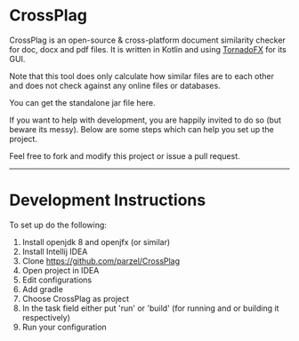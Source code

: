 # CrossPlag

CrossPlag is an open-source & cross-platform document similarity checker for doc, docx and pdf files. It is written in Kotlin and using [TornadoFX]( https://github.com/edvin/tornadofx) for its GUI.

Note that this tool does only calculate how similar files are to each other and does not check against any online files or databases.

You can get the standalone jar file here.

If you want to help with development, you are happily invited to do so (but beware its messy). Below are some steps which can help you set up the project.

Feel free to fork and modify this project or issue a pull request.

-------

# Development Instructions

To set up do the following:

1) Install openjdk 8 and openjfx (or similar)
2) Install Intellij IDEA
3) Clone https://github.com/parzel/CrossPlag
4) Open project in IDEA 
5) Edit configurations
6) Add gradle
7) Choose CrossPlag as project
8) In the task field either put 'run' or 'build' (for running and or building it respectively)
9) Run your configuration